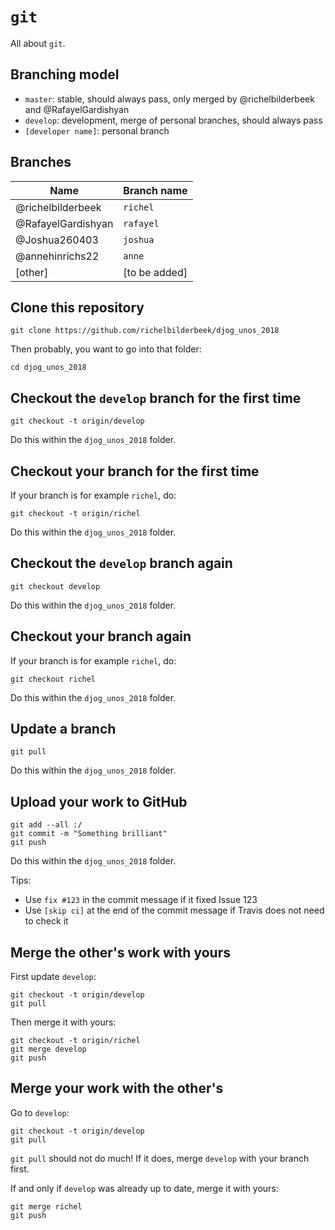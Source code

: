 # `git`

All about `git`.

## Branching model

 * `master`: stable, should always pass, only merged by @richelbilderbeek and @RafayelGardishyan
 * `develop`: development, merge of personal branches, should always pass
 * `[developer name]`: personal branch

## Branches

Name|Branch name
---|---
@richelbilderbeek|`richel`
@RafayelGardishyan|`rafayel`
@Joshua260403 |`joshua`
@annehinrichs22|`anne`
[other]|[to be added]

## Clone this repository

```
git clone https://github.com/richelbilderbeek/djog_unos_2018
```

Then probably, you want to go into that folder:

```
cd djog_unos_2018
```

## Checkout the `develop` branch for the first time

```
git checkout -t origin/develop
```

Do this within the `djog_unos_2018` folder.

## Checkout your branch for the first time

If your branch is for example `richel`, do:

```
git checkout -t origin/richel
```

Do this within the `djog_unos_2018` folder.

## Checkout the `develop` branch again

```
git checkout develop
```

Do this within the `djog_unos_2018` folder.

## Checkout your branch again

If your branch is for example `richel`, do:

```
git checkout richel
```

Do this within the `djog_unos_2018` folder.

## Update a branch

```
git pull
```

Do this within the `djog_unos_2018` folder.

## Upload your work to GitHub

```
git add --all :/
git commit -m "Something brilliant"
git push
```

Do this within the `djog_unos_2018` folder.

Tips:

 * Use `fix #123` in the commit message if it fixed Issue 123
 * Use `[skip ci]` at the end of the commit message if Travis does not need to check it

## Merge the other's work with yours

First update `develop`:

```
git checkout -t origin/develop
git pull
```

Then merge it with yours:

```
git checkout -t origin/richel
git merge develop
git push
```

## Merge your work with the other's

Go to `develop`:

```
git checkout -t origin/develop
git pull
```

`git pull` should not do much! If it does, merge `develop` with your branch first.

If and only if `develop` was already up to date, merge it with yours:

```
git merge richel
git push
```
